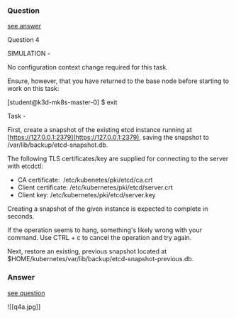 ### Question

[see answer](#answer)

Question 4

SIMULATION -

No configuration context change required for this task.

Ensure, however, that you have returned to the base node before starting to work on this task:

[student@k3d-mk8s-master-0] $ exit

Task -

First, create a snapshot of the existing etcd instance running at [https://127.0.0.1:2379](https://127.0.0.1:2379), saving the snapshot to /var/lib/backup/etcd-snapshot.db.

The following TLS certificates/key are supplied for connecting to the server with etcdctl:

- CA certificate:  /etc/kubenetes/pki/etcd/ca.crt
- Client certificate: /etc/kubernetes/pki/etcd/server.crt
- Client key: /etc/kubernetes/pki/etcd/server.key

Creating a snapshot of the given instance is expected to complete in seconds.

If the operation seems to hang, something's likely wrong with your command. Use CTRL + c to cancel the operation and try again.

Next, restore an existing, previous snapshot located at $HOME/kubernetes/var/lib/backup/etcd-snapshot-previous.db.
























### Answer

[see question](#question)

![[q4a.jpg]]

